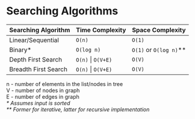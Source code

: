 # Searching Algorithms


| Searching Algorithm  | Time Complexity    | Space Complexity       |
| -                    | -                  | -                      |
| Linear/Sequential    | `O(n)`             | `O(1)`                 |
| Binary*              | `O(log n)`         | `O(1)` or `O(log n)`** |
| Depth First Search   | `O(n)` \| `O(V+E)` | `O(V)`                 |
| Breadth First Search | `O(n)` \| `O(V+E)` | `O(V)`                 |


n - number of elements in the list/nodes in tree \
V - number of nodes in graph \
E - number of edges in graph \
_\* Assumes input is sorted_ \
_\*\* Former for iterative, latter for recursive implementation_